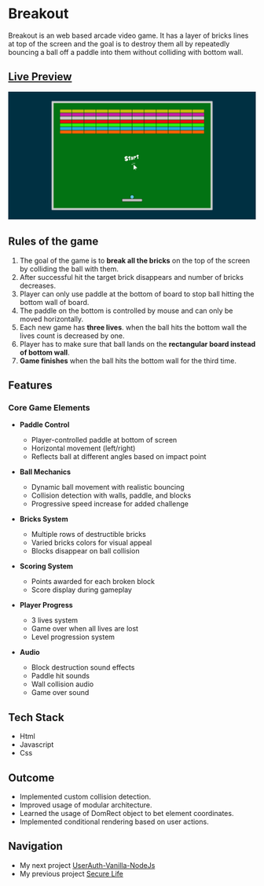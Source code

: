 # Breakout

Breakout is an web based arcade video game. It has a layer of bricks lines at top of the screen and  the goal is to destroy them all by repeatedly bouncing a ball off a paddle into them without colliding with bottom wall.

## [Live Preview](https://malihassandev.github.io/Break-Out-Game/)

![Breakout live Project demo picture](img/breakoutDemoImage.png)

## Rules of the game
1. The goal of the game is to **break all the bricks** on the top of the screen by colliding the ball with them.
2. After successful hit the target brick disappears and number of bricks decreases.
3. Player can only use paddle at the bottom of board to stop ball hitting the bottom wall of board.
3. The paddle on the bottom is controlled by mouse and can only be moved horizontally.
4. Each new game has **three lives**. when the ball hits the bottom wall  the lives count is decreased by one.
5. Player has to make sure that ball lands on the **rectangular board instead of bottom wall**.
6. **Game finishes** when the ball hits the bottom wall for the third time.

## Features

### Core Game Elements
- **Paddle Control**
  - Player-controlled paddle at bottom of screen
  - Horizontal movement (left/right)
  - Reflects ball at different angles based on impact point

- **Ball Mechanics**
  - Dynamic ball movement with realistic bouncing
  - Collision detection with walls, paddle, and blocks
  - Progressive speed increase for added challenge

- **Bricks System**
  - Multiple rows of destructible bricks
  - Varied bricks colors for visual appeal
  - Blocks disappear on ball collision

- **Scoring System**
  - Points awarded for each broken block
  - Score display during gameplay

- **Player Progress**
  - 3 lives system
  - Game over when all lives are lost
  - Level progression system

- **Audio**
  - Block destruction sound effects
  - Paddle hit sounds
  - Wall collision audio
  - Game over sound
## Tech Stack
- Html 
- Javascript
- Css
## Outcome
- Implemented custom collision detection.
- Improved usage of modular architecture.
- Learned the usage of DomRect object to bet element coordinates.
- Implemented conditional rendering based on user actions.
## Navigation
- My next project [UserAuth-Vanilla-NodeJs](https://github.com/MAliHassanDev/UserAuth-Vanilla-NodeJs)
- My previous project [Secure Life](https://github.com/MAliHassanDev/Secure-Life)